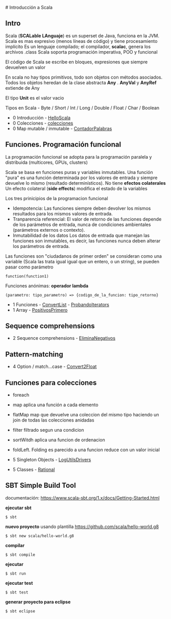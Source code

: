 ﻿﻿﻿﻿﻿﻿﻿﻿# Introducción a Scala## IntroScala (**SCALable LAnguaje**) es un superset de Java, funciona en la JVM.Scala es mas expresivo (menos líneas de código) y tiene procesamiento implícito Es un lenguaje compilado; el compilador, **scalac**,  genera los archivos .classScala soporta programación imperativa, POO y funcional El código de Scala se escribe en bloques, expresiones que siempre devuelven un valorEn scala no hay tipos primitivos, todo son objetos con métodos asociados. Todos los objetos heredan de la clase abstracta **Any** . **AnyVal** y **AnyRef** extiende de Any  El tipo **Unit** es el valor vacio Tipos en Scala - Byte / Short / Int / Long / Double / Float / Char / Boolean							    * 0 Introducción - [HelloScala](https://github.com/arturisimo/scala-intro/blob/master/src/main/scala/org/apz/intro/basic/0.HelloScala.scala)* 0 Colecciones - [colecciones](https://github.com/arturisimo/scala-intro/blob/master/src/main/scala/org/apz/intro/basic/0.Colecciones.scala)* 0 Map mutable / inmutable - [ContadorPalabras](https://github.com/arturisimo/scala-intro/blob/master/src/main/scala/org/apz/intro/basic/0.ContadorPalabras.scala)##  Funciones. Programación funcional La programación funcional se adopta para la programación paralela y distribuida (multicores, GPUs, clusters) Scala se basa en funciones puras y variables inmutables. Una función "pura" es una función determinada por los valores de entrada y siempre devuelve lo mismo (resultado determinísticos). No tiene **efectos colaterales**Un efecto colateral (**side effects**) modifica el estado de la variables Los tres prinicipios de la programacion funcional * Idempotencia: Las funciones siempre deben devolver los mismos resultados para los mismos valores de entrada. * Tranparencia referencial: El valor de retorno de las funciones depende de los parámetros de entrada, nunca de condiciones ambientales (parámetros externos o contexto). * Inmutabilidad de los datos Los datos de entrada que manejan las funciones son inmutables, es decir, las funciones nunca deben alterar los parámetros de entrada.Las funciones son "ciudadanos de primer orden" se consideran como una variable (Scala las trata igual igual que un entero, o un string), se pueden pasar como parámetro	function(function1)  Funciones anónimas: **operador lambda**	(parametro: tipo_parametro) => {codigo_de_la_funcion: tipo_retorno}* 1 Funciones - [ConvertList](https://github.com/arturisimo/scala-intro/blob/master/src/main/scala/org/apz/intro/func/1.ConvertList.scala) - [ProbandoIterators](https://github.com/arturisimo/scala-intro/blob/master/src/org/main/scala/apz/intro/func/1.ProbandoIterators.scala)* 1 Array - [PositivosPrimero](https://github.com/arturisimo/scala-intro/blob/master/src/main/scala/org/apz/intro/func/1.PositivosPrimero.scala)##  Sequence comprehensions* 2 Sequence comprehensions - [EliminaNegativos](https://github.com/arturisimo/scala-intro/blob/master/src/main/scala/org/apz/intro/comp/2.EliminaNegativos.scala)##  Pattern-matching* 4 Option / match...case - [Convert2Float](https://github.com/arturisimo/scala-intro/blob/master/src/main/scala/org/apz/intro/match/4.Convert2Float.scala)##  Funciones para colecciones * foreach * map aplica una función a cada elemento  * flatMap map que devuelve una coleccion del mismo tipo haciendo un join de todas las colecciones anidadas * filter filtrado segun una condicion * sortWitdh aplica una funcion de ordenacion * foldLeft. Folding  es parecido a una funcion reduce con un valor inicial* 5 Singleton Objects - [LogUtilsDrivers](https://github.com/arturisimo/scala-intro/blob/master/src/main/scala/org/apz/intro/classes/LogUtils.scala)* 5 Classes - [Rational](https://github.com/arturisimo/scala-intro/blob/master/src/test/scala/org/apz/intro/5.TestRational.scala)   ## SBT Simple Build Tooldocumentación: https://www.scala-sbt.org/1.x/docs/Getting-Started.html**ejecutar sbt**	$ sbt**nuevo proyecto** usando plantilla https://github.com/scala/hello-world.g8	$ sbt new scala/hello-world.g8**compilar**	$ sbt compile**ejecutar**	$ sbt run**ejecutar test**	$ sbt test**generar proyecto para eclipse**	$ sbt eclipse